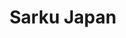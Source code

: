 ---
layout: place
title: "Sarku Japan"
permalink: /maryland/owings-mills/sarku-japan.html
stateAbbr: MD
stateName: Maryland
cityName: Owings Mills
place_id: ChIJN9o3IQwXyIkRky6EJu8-7zk
photos:
  - name: >-
      places/ChIJN9o3IQwXyIkRky6EJu8-7zk/photos/AeeoHcIbnLeuwvLebrdIqxuOsD_ykpP42BPegNz3a4a6LhOUgiG680jx11cWQBHpG5EcKKGPCSA9KdNunKfdlqCqOxvwMrG-b3W_JDfU7NGuc4IQhQ6i4ph5W6pi6qeFv_XcfJmpyvxU6m8S-VMJq2bgdnvHqByb3z5K-OmTgJ9DThnaUSSdVt6A2eFjhegmVc47I1N9EJRdPq_KJEquCzJ5vayTZUD1EOogQP0AgZkzNxj0ght6-NP7rOeeHhj-KivicY4sEeL72-1hkhNQSwnFNk18inzATcmE_YQLrbc8CZFvewh8iGY_w0LzH1doK1yIRjJH27uz1dE46BvIjIf6GFqbvb6GnyMnVzWuu0F2qU47u6c_eA5nFChaal_qFuJuiIP_2YIHQGBihneOZFkiYHT3BmRfX5m21TgtXsNC5d3yk90
    widthPx: 3036
    heightPx: 4048
    authorAttributions:
      - displayName: Joshua Diamond
        uri: https://maps.google.com/maps/contrib/108004362205855896859
        photoUri: >-
          https://lh3.googleusercontent.com/a-/ALV-UjXKCqdD4afqy2tzBBRJxpnuvA3pEXBf6W5w2RCY-f-HgsRDOFml=s100-p-k-no-mo
    flagContentUri: >-
      https://www.google.com/local/imagery/report/?cb_client=maps_api_places.places_api&image_key=!1e10!2sCIHM0ogKEICAgID4mdqm_gE&hl=en-US
    googleMapsUri: >-
      https://www.google.com/maps/place//data=!3m4!1e2!3m2!1sCIHM0ogKEICAgID4mdqm_gE!2e10!4m2!3m1!1s0x89c8170c2137da37:0x39ef3eef26842e93
  - name: >-
      places/ChIJN9o3IQwXyIkRky6EJu8-7zk/photos/AeeoHcIU1oUe5_gMFCxr3Sq4OZpnvbubSvPNXh5NLYOc7Z9djKflJapCCOAQ0bHqgIqs8Bo1djhalHFkbVM84ak_wGVXuYdx_9LXV5nPgZk2bmNdl_HhKrs-0RbWRCiBfuSHZ_XK9PXt6WWt88jqBv9k72FDLndiADtdUmB8EC9_XANYr9Z6dWMJKbAL8ZzXP39uMx38KQa_qNs9rCneOi1kBc0t0KbAOkslx8arf_VWXrje-3kgZaCch4XLL7GeAImnEDeLxktlpOFlAOq9P98R87ZM4fcO7OC-Ta0VvpRjRoUoPjRuhZdyNJtpCYd0YUZ2p-u8BGoXlYHYJczAUFgE3FgRaZhJ6sd-mQS4cxD7k1vUBy6HEPKvSsX5wupIISLYQPCICeZjaDeTmklFzhA6NxF_2O-DHTBMjID062vse0iY26TO
    widthPx: 2478
    heightPx: 1738
    authorAttributions:
      - displayName: M Jones
        uri: https://maps.google.com/maps/contrib/111108321656294142392
        photoUri: >-
          https://lh3.googleusercontent.com/a/ACg8ocKCM-sRYSKAL7FbyL8xrHQxtzbrUOTHDAskDHp79YgaBelQ-g=s100-p-k-no-mo
    flagContentUri: >-
      https://www.google.com/local/imagery/report/?cb_client=maps_api_places.places_api&image_key=!1e10!2sCIHM0ogKEICAgMDwuJzc0QE&hl=en-US
    googleMapsUri: >-
      https://www.google.com/maps/place//data=!3m4!1e2!3m2!1sCIHM0ogKEICAgMDwuJzc0QE!2e10!4m2!3m1!1s0x89c8170c2137da37:0x39ef3eef26842e93
  - name: >-
      places/ChIJN9o3IQwXyIkRky6EJu8-7zk/photos/AeeoHcJcaBVlOXkapDmo2U6hU8jL_dX8ZFRxMMuVznkU18waPn-hvj8HnmZAwnITUazi_0DRVIGhpM756k8FOA-APewKyRv4qhvYSIHAOdazoHsRyqR5bujwnbMKkOCkO_P1ywX-YQSZYrR_Gz2rL6FLYkCUkfTdqgUwqpdXUmumkXcOovqtGr3SeW0NqPdKy-mWWTtvC_DZ0uoV-m6QTbGYrDw0HkFLPTcKPWAwvnRY1sIXGDMbdRyJUty6A-fHEEiGzz91SZkkOJ1qTu0mefXpo62XEl5KUsfYdL-BAxKTup2LGeWAgBGSRjXObjATSEb8VMzGZzBMLQN_9T_GYEVx3jMKVS_d6f0UL9YlOJTyQDHtlw6a2_ZThoeJFBjeUjZbDAlMMPq-rsogrBnFf0eautYwDQl9hQkJ9koGb98VEz1a6Q
    widthPx: 3072
    heightPx: 4080
    authorAttributions:
      - displayName: Varma
        uri: https://maps.google.com/maps/contrib/100274275776498777415
        photoUri: >-
          https://lh3.googleusercontent.com/a-/ALV-UjUJMsghPo2UIkiJZxI0sCef5_MsqxC3Pjs2Ic_KQLc-M4qd1-DT=s100-p-k-no-mo
    flagContentUri: >-
      https://www.google.com/local/imagery/report/?cb_client=maps_api_places.places_api&image_key=!1e10!2sCIHM0ogKEICAgIDHz8LtUQ&hl=en-US
    googleMapsUri: >-
      https://www.google.com/maps/place//data=!3m4!1e2!3m2!1sCIHM0ogKEICAgIDHz8LtUQ!2e10!4m2!3m1!1s0x89c8170c2137da37:0x39ef3eef26842e93
  - name: >-
      places/ChIJN9o3IQwXyIkRky6EJu8-7zk/photos/AeeoHcIoWkpbkHuvj5FWBHN9sGyxyLCSbiJ3IL6046dg9wEaXDqFThQHMmDb_HghDDqwUWYJXqVSRWeEnER1Ek0PyTBkYgnVkPND5xBh80LQykW6XG45_nSxumgqnUu18UnqAEXRcu3Rpz5ClVeL6bgjOWxIGubLBGR-ij9ibbEVMoV1y2UPPJTO6ModOLgJ6hBZEZi8VhKwFvR74FkTQuvg-d8kUwp1VSFb39o_n41iK5YezHmHeXszzHbvL4eS7yQ5oLx5lbOvrRd0XZQvO9MmSnznLrjKOFaL1gf_IiKoxdO9GoU6NCB-wZeUSBFOyVK7cNJgs-sJ7424fDiuAfTXR2SFgn0qhNqiMrHcH0fyyU3Xz1BHAv-i-t3pql8nlJfK6LnX4jTiZlDv5yab13bcK8861ocUj7LbHUmU-a4
    widthPx: 4032
    heightPx: 3024
    authorAttributions:
      - displayName: Elbek Yusupov
        uri: https://maps.google.com/maps/contrib/103500765981228437064
        photoUri: >-
          https://lh3.googleusercontent.com/a-/ALV-UjUsDrbkIwhGmrHu5LuUu8nKhPpDyf6xnsTxr9d7yTW331FjJjzorw=s100-p-k-no-mo
    flagContentUri: >-
      https://www.google.com/local/imagery/report/?cb_client=maps_api_places.places_api&image_key=!1e10!2sCIHM0ogKEICAgICpp6x7&hl=en-US
    googleMapsUri: >-
      https://www.google.com/maps/place//data=!3m4!1e2!3m2!1sCIHM0ogKEICAgICpp6x7!2e10!4m2!3m1!1s0x89c8170c2137da37:0x39ef3eef26842e93
  - name: >-
      places/ChIJN9o3IQwXyIkRky6EJu8-7zk/photos/AeeoHcIEdfP6iM4OswQXseio8_k8FEaJgFTXReO_JYnoPkQ3jedGZ_dGM4ksD8uig1Lmg57nJ7ibcpv3-oenYb88sCLEUygv-0RKTnKMLg3QgmAh8-N6ienzoXgJHlel5YHhXW1c15jfBFk0lmUPQpqb3deZc9nGF9V_cO4faQCoq3DYVLg0WQ68lEu-AqI6lUtr6u4pGIhiV1aKT7U_jxV2GVjXaftW4YEoLdDko3sqtGjvBiLNS9dNQirs_Lp86hGdlmtuV96e_9mXzn4HpJshaO4B6OndAhd95RXS8QjXd1gx4wtgH5gA1_rnPlvoGlvHQqtgk-PmAAWlgcitfRB8hxgr0G8x_IwBikj6HROGfgtbkVeVvWJ9mkI6iAF_hV9Kc_2Bval0zUqVadJ2ylWmRN_LgMwaSJifuDA8ZPthRxc
    widthPx: 1920
    heightPx: 1080
    authorAttributions:
      - displayName: James Worthy
        uri: https://maps.google.com/maps/contrib/101112693046886022964
        photoUri: >-
          https://lh3.googleusercontent.com/a-/ALV-UjWUJHKVtUmhIkf0N4b7OZOrgW3n_oQPxrWXU9ht5ryzEAwmAjYR=s100-p-k-no-mo
    flagContentUri: >-
      https://www.google.com/local/imagery/report/?cb_client=maps_api_places.places_api&image_key=!1e10!2sCIHM0ogKEICAgICEk5iRJg&hl=en-US
    googleMapsUri: >-
      https://www.google.com/maps/place//data=!3m4!1e2!3m2!1sCIHM0ogKEICAgICEk5iRJg!2e10!4m2!3m1!1s0x89c8170c2137da37:0x39ef3eef26842e93
  - name: >-
      places/ChIJN9o3IQwXyIkRky6EJu8-7zk/photos/AeeoHcIYUS6BUvvF-oGHlgP37GtbBlh6ItSFLv88qytKIN4cMeA1Toj1aOJVwPNOIgoEAte82W7n3C8G4cULd9KfonhBAQT725wpG_cUYXYypWM8HDv7vW5YUDGKgjRpuSf5rTv-QpOJSnL2N0cRrtm1H49ABqZF4fjaEuDJ4PEIIL0_CpXfPRDWMXmdd1rJhBr_fTBKH6o1_A4U58LJIxfjqTVIwIC7dnGNVRXDC5kz2KZADeKq6vLjZ3VMDy7lGcICyyXhtwgJukFfeJ4Ijj-gKkEz2hc02-wxO9f41YB5-hHdxbBd8qKNPhgrwZTo4oXAKIsKaE3thVOonX13y1-BzIJL4gUEt8xf2fDgeV9Qgjl9pKZkHh58N5ZDUPNbu4MfT-BWFVCObvjUlEZbiw0Eh_m7lzmk2iP8BxlFnADxBUizEQ
    widthPx: 4800
    heightPx: 2700
    authorAttributions:
      - displayName: Tripp Tornabene
        uri: https://maps.google.com/maps/contrib/111568671514737963207
        photoUri: >-
          https://lh3.googleusercontent.com/a/ACg8ocLrHMsfA0cHd466ZnJ0mxF3MmAyPoIuc7UgVWAzrgAGsWD7Fg=s100-p-k-no-mo
    flagContentUri: >-
      https://www.google.com/local/imagery/report/?cb_client=maps_api_places.places_api&image_key=!1e10!2sCIHM0ogKEICAgIDEo6zINA&hl=en-US
    googleMapsUri: >-
      https://www.google.com/maps/place//data=!3m4!1e2!3m2!1sCIHM0ogKEICAgIDEo6zINA!2e10!4m2!3m1!1s0x89c8170c2137da37:0x39ef3eef26842e93
  - name: >-
      places/ChIJN9o3IQwXyIkRky6EJu8-7zk/photos/AeeoHcKs6c14JLLvGJZFegeIFbAmEyXt7i2pRg5Y_cUtuKA7FN9NT3MWLSWswbz6hzAThpQ0RTHyehhXme31DGaj4_AeMbwnrq_Jyz0Jg1xCEBjC04Rtu2aqC1qSsyG0LNzVUQezTF4v7AFMEr_90tGCH5864SG9zw2hrgZ6BpJPAs-k535x0pMO-enAxM1d7dZIrfKJ2Umv7i06Et8mSWeG9qKumZ-vMQjpg1nHl69Uvh4R5JBmVxwNj01NOOGB6I1vByMwnqwzdJRHmEHEDjlndE5GkjIYkrITJHkyo3RY4qU-gqx_lQwlGc3YiMAOcmeMjfvtPSuWbGb64XY4e784HmdI7hkjUep0BzQCBDV8GRVaPlAukUuQ19wpQH8bMyYhVD9uAyaT5_EmFGrhtUlnaDAtgks7wlSaTOM6uHfdSv191pCS
    widthPx: 3024
    heightPx: 4032
    authorAttributions:
      - displayName: Kevin Diaz
        uri: https://maps.google.com/maps/contrib/100476961326467268266
        photoUri: >-
          https://lh3.googleusercontent.com/a/ACg8ocKC0MXXKwVwcFHVCK7lYSKjdoOKVkQ8erk0Eqw_MI_CWa2KcQ=s100-p-k-no-mo
    flagContentUri: >-
      https://www.google.com/local/imagery/report/?cb_client=maps_api_places.places_api&image_key=!1e10!2sCIHM0ogKEICAgICE5OTz-gE&hl=en-US
    googleMapsUri: >-
      https://www.google.com/maps/place//data=!3m4!1e2!3m2!1sCIHM0ogKEICAgICE5OTz-gE!2e10!4m2!3m1!1s0x89c8170c2137da37:0x39ef3eef26842e93
  - name: >-
      places/ChIJN9o3IQwXyIkRky6EJu8-7zk/photos/AeeoHcKJhiMYMwe6uoHW7VQ_4svHB__yxL4xxSwFxdDq_dr37nqkvU_kEC_YqCiO683_O3MJkkQiE7Bc7D9ljs3Jo8hvhkoxS9Rur9jEHg08eMRhTbJWG8JLbsuflKBoa-Qp8soyfZ99xNbJifRqoieuYKo6rNORVO2vIeXydzquHFSGq9gyg9i2pb1az5GAAKYTPLPwY51ATg0tH29wqJEQDgyy618knIjD9i2IiE28GJEJbnrpcANZ3FythM6Wm_GX7DWIQjNNuZDk5gPNJ3cuzqRYfEFli6lD5MwVAikEnsOjsLFAfbrE9uj4MYPf5QgYnltgdr92V0dJC2CoWNDXDXmyJyYQSz5LEqnU577dy9rqSt9uxPXfIt71Jrct4AfNNR0q4pCloIe4_E_ASRiX2Ccyn7TyLRdlQtPy-zRF_Z-dEWZi
    widthPx: 4032
    heightPx: 3024
    authorAttributions:
      - displayName: Elbek Yusupov
        uri: https://maps.google.com/maps/contrib/103500765981228437064
        photoUri: >-
          https://lh3.googleusercontent.com/a-/ALV-UjUsDrbkIwhGmrHu5LuUu8nKhPpDyf6xnsTxr9d7yTW331FjJjzorw=s100-p-k-no-mo
    flagContentUri: >-
      https://www.google.com/local/imagery/report/?cb_client=maps_api_places.places_api&image_key=!1e10!2sCIHM0ogKEICAgICpp6z7gAE&hl=en-US
    googleMapsUri: >-
      https://www.google.com/maps/place//data=!3m4!1e2!3m2!1sCIHM0ogKEICAgICpp6z7gAE!2e10!4m2!3m1!1s0x89c8170c2137da37:0x39ef3eef26842e93
  - name: >-
      places/ChIJN9o3IQwXyIkRky6EJu8-7zk/photos/AeeoHcLeSBQ3jawZzC11w551JicA-CTPBL_O3AKgo9WniDtNK0rqvkIdLupf8yexsJLKo3KAImwaa60GoHKp91ueXksiKW7S1Gm6hPapMM-_TwKj4S8UdZ_7A2rLagioIs_83qUMuky0yV8yuhitP_lR_DMSwd-Q-FPYFpoNyGnx8FDaOKGoG8FsDEry8M_NhaXuI-qAToOHGbQN45R1Wo95IpXiU09CbKAXD_u7ii1gVADhVrhJSpVugXUr7W0o6P9Qlj_azNuAdFKXxBuQAiCirRkSM0idNQfG6St5x1sxfo5hzQWyvAxhzTd00E1dxj5oFwcsudXrs9uzg1amEEFaNgyfV2NlVCLjTKY6jG7PNOyQPs6fW__U9qMurjWluwU7Tl0JhWR6ncH-lWa3D9QDi1KdyTT0raQqq_5U1vEd1NM
    widthPx: 1080
    heightPx: 1920
    authorAttributions:
      - displayName: Jose Carlos Cordoba
        uri: https://maps.google.com/maps/contrib/111549764321697999220
        photoUri: >-
          https://lh3.googleusercontent.com/a-/ALV-UjW1xZga05I0Crl6TMh3mqiUeRIT775ZH1k0u_s2XqQ5ZXvjX8gEkg=s100-p-k-no-mo
    flagContentUri: >-
      https://www.google.com/local/imagery/report/?cb_client=maps_api_places.places_api&image_key=!1e10!2sCIHM0ogKEICAgICErbPAcQ&hl=en-US
    googleMapsUri: >-
      https://www.google.com/maps/place//data=!3m4!1e2!3m2!1sCIHM0ogKEICAgICErbPAcQ!2e10!4m2!3m1!1s0x89c8170c2137da37:0x39ef3eef26842e93
  - name: >-
      places/ChIJN9o3IQwXyIkRky6EJu8-7zk/photos/AeeoHcJ9cGCx5Tb46sPx3bNLK9NPVQM1RVj4LZqwurnmvA53Zp0bP2g5XtEH57CFmzkG8ynamVbeR1KqvUobpHHjGg5act6WqGKyCb41Hw5Y8Ver1_XJqNOL1eJKFIgXjZYWbUH5dkbA1O7ZPkhreFbfmfZVkdUb3FI0cZi2e-xi-7qTxSNXPpoXif4NKz6QUVamky2DsdqZcJMDOzOkDu1uhp6DNyx_QtfVZN1g24O5mXNbP-2CUTxkhsxP-iqsrraLUzYIu6aNpZE6f8gLNZx6ENvOAAZrxFsZGD0F-Dpur24Y744RV7_nYm2UFn0QnWVLCwfTcU5K5V0h3zIZzSnQFi73EbC5-7cwVvIx-W3tJdHwTAwjiK_F7v6x0FShZPbvOqYToeE5bvjQ4e68jNcUHOvyWT8HK66FbsXojnj8fKaIe4G-
    widthPx: 3024
    heightPx: 4032
    authorAttributions:
      - displayName: MB Umucspring2016
        uri: https://maps.google.com/maps/contrib/101197100999107210826
        photoUri: >-
          https://lh3.googleusercontent.com/a/ACg8ocID8-r-9SNZXLeqetc3yUnGjww3pZh7xAJ3OSVRB4rzzcb0XA=s100-p-k-no-mo
    flagContentUri: >-
      https://www.google.com/local/imagery/report/?cb_client=maps_api_places.places_api&image_key=!1e10!2sCIHM0ogKEICAgICGwtyf2gE&hl=en-US
    googleMapsUri: >-
      https://www.google.com/maps/place//data=!3m4!1e2!3m2!1sCIHM0ogKEICAgICGwtyf2gE!2e10!4m2!3m1!1s0x89c8170c2137da37:0x39ef3eef26842e93
address: 'Foundry Row, 10132 Reisterstown Rd #10, Owings Mills, MD 21117, USA'
street: 'Foundry Row, 10132 Reisterstown Rd #10'
city: Owings Mills
state: MD
zip: '21117'
country: USA
neighborhood: null
latitude: '39.413163'
longitude: '-76.772350'
accessibility_options:
  wheelchairAccessibleParking: true
  wheelchairAccessibleEntrance: true
  wheelchairAccessibleRestroom: true
  wheelchairAccessibleSeating: true
business_status: OPERATIONAL
name: Sarku Japan
google_maps_links:
  directionsUri: >-
    https://www.google.com/maps/dir//''/data=!4m7!4m6!1m1!4e2!1m2!1m1!1s0x89c8170c2137da37:0x39ef3eef26842e93!3e0
  placeUri: https://maps.google.com/?cid=4174624576460041875
  writeAReviewUri: >-
    https://www.google.com/maps/place//data=!4m3!3m2!1s0x89c8170c2137da37:0x39ef3eef26842e93!12e1
  reviewsUri: >-
    https://www.google.com/maps/place//data=!4m4!3m3!1s0x89c8170c2137da37:0x39ef3eef26842e93!9m1!1b1
  photosUri: >-
    https://www.google.com/maps/place//data=!4m3!3m2!1s0x89c8170c2137da37:0x39ef3eef26842e93!10e5
primary_type: Japanese Restaurant
opening_hours:
  regular: null
  current: null
secondary_opening_hours:
  regular:
    weekdayDescriptions: null
    type: null
  current:
    weekdayDescriptions: null
    type: null
phone: null
price_level: null
price_range: null
rating: null
rating_count: 0
website: null
description: null
reviews: null
parking_options: null
payment_options: null
allow_dogs: null
curbside_pickup: null
delivery: null
dine_in: null
good_for_children: null
good_for_groups: null
good_for_sports: null
live_music: null
menu_for_children: null
outdoor_seating: null
reservable: null
restroom: null
serves_beer: null
serves_breakfast: null
serves_brunch: null
serves_cocktails: null
serves_coffee: null
serves_dinner: null
serves_dessert: null
serves_lunch: null
serves_vegetarian_food: null
serves_wine: null
takeout: null
slug: Sarku-Japan

---